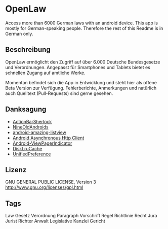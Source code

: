 OpenLaw
=======

Access more than 6000 German laws with an android device.
This app is mostly for German-speaking people.
Therefore the rest of this Readme is in German only.


Beschreibung
-------------

OpenLaw ermöglicht den Zugriff auf über 6.000 Deutsche Bundesgesetze und Verordnungen.
Angepasst für Smartphones und Tablets bietet es schnellen Zugang auf amtliche Werke.


Momentan befindet sich die App in Entwicklung und steht hier als offene Beta Version zur Verfügung.
Fehlerberichte, Anmerkungen und natürlich auch Quelltext (Pull-Requests) sind gerne gesehen.


Danksagung
----------

- [ActionBarSherlock](http://actionbarsherlock.com/)
- [NineOldAndroids](https://github.com/JakeWharton/NineOldAndroids)
- [android-amazing-listview](http://code.google.com/p/android-amazing-listview/)
- [Android Asynchronous Http Client](http://loopj.com/android-async-http/)
- [Android-ViewPagerIndicator](https://github.com/JakeWharton/Android-ViewPagerIndicato)
- [DiskLruCache](https://github.com/JakeWharton/DiskLruCache)
- [UnifiedPreference](https://github.com/saik0/UnifiedPreference)


Lizenz
------

GNU GENERAL PUBLIC LICENSE, Version 3
http://www.gnu.org/licenses/gpl.html


Tags
----

Law Gesetz Verordnung Paragraph Vorschrift Regel Richtlinie Recht Jura Jurist Richter Anwalt Legislative Kanzlei Gericht
